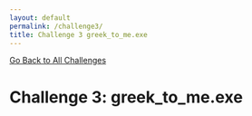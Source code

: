 ```yaml
---
layout: default
permalink: /challenge3/
title: Challenge 3 greek_to_me.exe
---
```


[Go Back to All Challenges](https://securedorg.github.io/flareon4)

# Challenge 3: greek_to_me.exe #